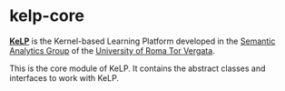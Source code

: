 kelp-core
=========
   
[**KeLP**][kelp-site]  is the Kernel-based Learning Platform developed in the [Semantic Analytics Group][sag-site] of
the [University of Roma Tor Vergata][uniroma2-site].

This is the core module of KeLP. It contains the abstract classes and interfaces to work with KeLP.

[sag-site]: http://sag.art.uniroma2.it "SAG site"
[uniroma2-site]: http://www.uniroma2.it "University of Roma Tor Vergata"
[kelp-site]: http://sag.art.uniroma2.it/demo-software/kelp/
